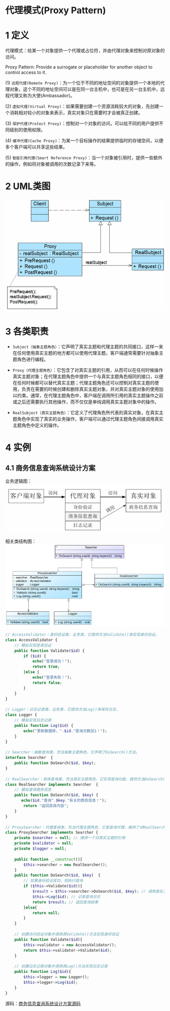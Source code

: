 # 代理模式(Proxy Pattern)

# 1 定义

代理模式：给某一个对象提供一个代理或占位符，并由代理对象来控制对原对象的访问。

Proxy Pattern: Provide a surrogate or placeholder for another object to control access to it.

(1) `远程代理(Remote Proxy)`：为一个位于不同的地址空间的对象提供一个本地的代理对象，这个不同的地址空间可以是在同一台主机中，也可是在另一台主机中，远程代理又称为大使(Ambassador)。

(2) `虚拟代理(Virtual Proxy)`：如果需要创建一个资源消耗较大的对象，先创建一个消耗相对较小的对象来表示，真实对象只在需要时才会被真正创建。

(3) `保护代理(Protect Proxy)`：控制对一个对象的访问，可以给不同的用户提供不同级别的使用权限。

(4) `缓冲代理(Cache Proxy)`：为某一个目标操作的结果提供临时的存储空间，以便多个客户端可以共享这些结果。

(5) `智能引用代理(Smart Reference Proxy)`：当一个对象被引用时，提供一些额外的操作，例如将对象被调用的次数记录下来等。

# 2 UML类图

![ UML 类图](./images/001.jpg)

# 3 各类职责

- `Subject（抽象主题角色）`：它声明了真实主题和代理主题的共同接口，这样一来在任何使用真实主题的地方都可以使用代理主题，客户端通常需要针对抽象主题角色进行编程。

- `Proxy（代理主题角色）`：它包含了对真实主题的引用，从而可以在任何时候操作真实主题对象；在代理主题角色中提供一个与真实主题角色相同的接口，以便在任何时候都可以替代真实主题；代理主题角色还可以控制对真实主题的使用，负责在需要的时候创建和删除真实主题对象，并对真实主题对象的使用加以约束。通常，在代理主题角色中，客户端在调用所引用的真实主题操作之前或之后还需要执行其他操作，而不仅仅是单纯调用真实主题对象中的操作。

- `RealSubject（真实主题角色）`：它定义了代理角色所代表的真实对象，在真实主题角色中实现了真实的业务操作，客户端可以通过代理主题角色间接调用真实主题角色中定义的操作。

# 4 实例

## 4.1 商务信息查询系统设计方案

业务逻辑图：![商务信息查询系统业务逻辑图](./images/002.jpg)

相关类结构图：![商务信息查询系统设计方案类结构图](./images/003.jpg)

```php
// AccessValidator：身份验证类，业务类，它提供方法Validate()来实现身份验证。
class AccessValidator {  
    // 模拟实现登录验证  
    public function Validate($id) {  
        if ($id) {  
            echo("登录成功！");  
            return true;  
        }else {  
            echo("登录失败！");  
            return false;  
        }  
    }  
}  

// Logger：日志记录类，业务类，它提供方法Log()来保存日志。
class Logger {  
    // 模拟实现日志记录  
    public function Log($id) {  
        echo("更新数据库，".$id."查询次数加1！");  
    }  
}  

// Searcher：抽象查询类，充当抽象主题角色，它声明了DoSearch()方法。
interface Searcher  {  
    public function DoSearch($id, $key);  
}  

// RealSearcher：具体查询类，充当真实主题角色，它实现查询功能，提供方法DoSearch()来查询信息。
class RealSearcher implements Searcher  {  
    // 模拟查询商务信息  
    public function DoSearch($id, $key) {  
       echo($id."查询".$key."有关的商务信息！");  
        return "返回具体内容";  
    }  
}  

// ProxySearcher：代理查询类，充当代理主题角色，它是查询代理，维持了对RealSearcher对象、AccessValidator对象和Logger对象的引用。
class ProxySearcher implements Searcher {  
    private $searcher = null; // 维持一个对真实主题的引用  
    private $validator = null;  
    private $logger = null;  
    
    public function __construct(){
        $this->searcher = new RealSearcher();
    }
    public function DoSearch($id, $key)  {  
        // 如果身份验证成功，则执行查询  
        if ($this->Validate($id)){  
            $result = $this->searcher->DoSearch($id, $key); // 调用真实主题对象的查询方法  
            $this->Log($id); // 记录查询日志  
            return $result; // 返回查询结果  
        }else{  
            return null;  
        }  
    }  

    // 创建访问验证对象并调用其Validate()方法实现身份验证  
    public function Validate($id){  
        $this->validator = new AccessValidator();  
        return $this->validator->Validate($id);  
    }  

    // 创建日志记录对象并调用其Log()方法实现日志记录  
    public function Log($id){  
        $this->logger = new Logger();  
        $this->logger->Log($id);  
    }  
}  
```

源码：[商务信息查询系统设计方案源码](./example-001.php)
